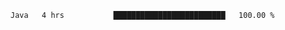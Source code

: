 <!--START_SECTION:waka-->

```txt
Java   4 hrs           █████████████████████████   100.00 %
```

<!--END_SECTION:waka-->
